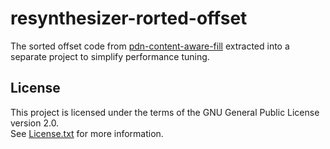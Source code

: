 # resynthesizer-rorted-offset

The sorted offset code from [pdn-content-aware-fill](https://github.com/0xC0000054/pdn-content-aware-fill/blob/a4f282add238cd4fa4c26fd7149ee5f364288c93/src/Resynthesizer/Resynthesizer.cs#L427)
extracted into a separate project to simplify performance tuning.

## License

This project is licensed under the terms of the GNU General Public License version 2.0.   
See [License.txt](License.txt) for more information.